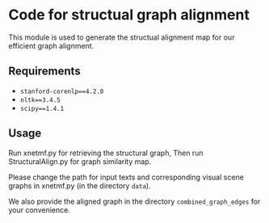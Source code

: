 # Code for structual graph alignment
This module is used to generate the structual alignment map for our efficient graph alignment.

## Requirements
* `stanford-corenlp==4.2.0`
* `nltk==3.4.5`
* `scipy==1.4.1`

## Usage
Run xnetmf.py for retrieving the structural graph, Then run StructuralAlign.py for graph similarity map.

Please change the path for input texts and corresponding visual scene graphs in xnetmf.py (in the directory `data`).

We also provide the aligned graph in the directory `combined_graph_edges` for your convenience.




